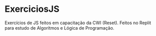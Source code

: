 # ExerciciosJS
Exercícios de JS feitos em capacitação da CWI (Reset). Feitos no Replit para estudo de Algoritmos e Lógica de Programação.
